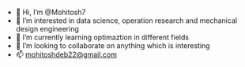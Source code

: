 - 👋 Hi, I’m @Mohitosh7
- 👀 I’m interested in data science, operation research and mechanical design engineering
- 🌱 I’m currently learning optimaztion in different fields
- 💞️ I’m looking to collaborate on anything which is interesting
- 📫 mohitoshdeb22@gmail.com

<!---
Mohitosh7/Mohitosh7 is a ✨ special ✨ repository because its `README.md` (this file) appears on your GitHub profile.
You can click the Preview link to take a look at your changes.
--->
